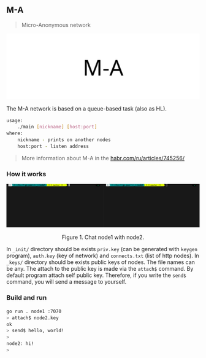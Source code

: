 ## M-A

> Micro-Anonymous network

<img src="../../images/ma_logo.png" alt="ma_logo.png"/>

The M-A network is based on a queue-based task (also as HL).

```bash
usage: 
    ./main [nickname] [host:port]
where:
    nickname - prints on another nodes
    host:port - listen address
```

> More information about M-A in the [habr.com/ru/articles/745256/](https://habr.com/ru/articles/745256/ "Habr M-A")

### How it works

<p align="center"><img src="../../examples/images/ma_chat.gif" alt="ma_chat.gif"/></p>
<p align="center">Figure 1. Chat node1 with node2.</p>

In `_init/` directory should be exists `priv.key` (can be generated with `keygen` program), `auth.key` (key of network) and `connects.txt` (list of http nodes).
In `_keys/` directory should be exists public keys of nodes. The file names can be any. The attach to the public key is made via the `attach$` command.
By default program attach self public key. Therefore, if you write the `send$` command, you will send a message to yourself.

### Build and run

```bash
go run . node1 :7070
> attach$ node2.key
ok
> send$ hello, world!
> 
node2: hi!
>
```
